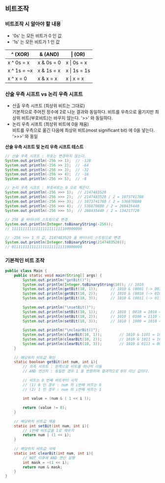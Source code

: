 ## 비트조작

### 비트조작 시 알아야 할 내용
* '0s' 는 모든 비트가 0 인 값  
* '1s' 는 모든 비트가 1 인 값   

^ (XOR) | & (AND) | \| (OR)
-----|-----|-----  
x ^ 0s = x | x & 0s = 0 | x \| 0s = x   
x ^ 1s = ~x | x & 1s = x | x \| 1s = 1s       
x ^ x = 0 | x & x = x | x \| x = x    

### 산술 우측 시프트 vs 논리 우측 시프트
* 산출 우측 시프트 (최상위 비트는 그대로)   
기본적으로 주어진 정수에 2로 나눈 결과와 동일하다. 비트를 우측으로 옮기지만 최상위 비트(부호비트)는 바꾸지 않는다.   '>>' 와 동일하다.   
* 논리 우측 시프트 (최상위 비트에 0을 채움)   
비트를 우측으로 옮긴 다음에 최상위 비트(most significant bit) 에 0을 넣는다. '>>>' 와 동일   

__산술 우측 시프트 및 논리 우측 시프트 테스트__
~~~java
// 산술 우측 시프트 : 부호는 변경하지 않는다.
System.out.println(-256 >> 1);	// -128
System.out.println(-256 >> 2);  // -64
System.out.println(-256 >> 3); 	// -32
System.out.println(-256 >> 4);  // -16
System.out.println(-256 >> 5);  // -8

// 논리 우측 시프트 : 부호비트는 0 으로 체은다.
System.out.println(-256 >>> 1);	 // 2147483520
System.out.println(-256 >>> 2);  // 2147483520 / 2 = 1073741760
System.out.println(-256 >>> 3);  // 1073741760 / 2 = 536870880
System.out.println(-256 >>> 4);  // 536870880 / 2 = 268435440
System.out.println(-256 >>> 5);  // 268435440 / 2 = 134217720
		
// 256 을 바이너리 스트링으로 변경
System.out.println(Integer.toBinaryString(-256));
// 11111111111111111111111100000000

// -256 >>> 1 의 값, 2147483520 을 바이너리 스트링으로 변경
System.out.println(Integer.toBinaryString(2147483520));
// 01111111111111111111111110000000
~~~

### 기본적인 비트 조작
~~~java
public class Main {
	public static void main(String[] args) {
		System.out.println("getBit()");
		System.out.println(Integer.toBinaryString(10)); // 1010
		System.out.println(getBit(10, 1));		// 1010 & (0001 (-> 0010)) = 0010 : true
		System.out.println(getBit(10, 2));		// 1010 & (0010 (-> 0100)) = 0000 : false
		System.out.println(getBit(10, 3));		// 1010 & (0011 (-> 0110)) = 0010 : true
		
		System.out.println("\nsetBit()");
		System.out.println(setBit(10, 1));		// 1010 | 0010 = 1010 = 10
		System.out.println(setBit(10, 2));		// 1010 | 0100 = 1110 = 14
		System.out.println(setBit(10, 3));		// 1010 | 1000 = 1010 = 10
		
		System.out.println("\nclearBit()");
		System.out.println(clearBit(10, 1));		// 1010 & 1101 = 1000 = 8
		System.out.println(clearBit(10, 2));		// 1010 & 1011 = 1010 = 10
		System.out.println(clearBit(10, 3));		// 1010 & 0111 = 0010 = 2
	}
	
	// 해당위치 비트값 확인
	static boolean getBit(int num, int i){
		// 좌측 시프트 : 왼쪽으로 비트를 하나씩 이동
		// AND 연산자 : 동일한 경우 1 을 반환하며 결과적으로 0이 아닌 값이다.
		
		// 비트는 0 번째 비트부터 시작
		// (1) 0 인 경우 : num 의 i번째 비트는 0
		// (2) 1 인 경우 : num 의 i번째 비트는 1
		
		int value = (num & ( 1 << i ));
		
		return (value != 0);
	}
	
	// 해당위치 비트값 채움
	static int setBit(int num, int i){
		// i번째 비트값을 1로 채우기
		return num | (1 << i);
	}
	
	// 해당위치 비트값 삭제
	static int clearBit(int num, int i){
		// NOT 이후에 AND 연산 실행
		int mask = ~(1 << i);
		return num & mask;
	}
}
~~~
